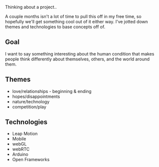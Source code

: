 Thinking about a project..

A couple months isn't a lot of time to pull this off in my free time, so hopefully we'll get something cool out of it either way. I've jotted down themes and technologies to base concepts off of. 

## Goal
I want to say something interesting about the human condition that makes people think differently about themselves, others, and the world around them. 

## Themes
* love/relationships - beginning & ending
* hopes/disappointments
* nature/technology
* competition/play

## Technologies
* Leap Motion
* Mobile
* webGL
* webRTC
* Arduino
* Open Frameworks

